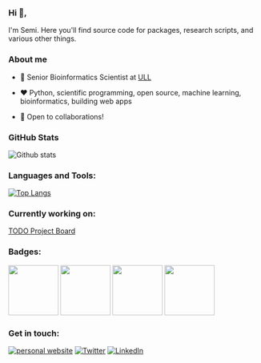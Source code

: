 
### Hi 👋,

I'm Semi. Here you'll find source code for packages, research scripts, and various other things.

### About me

- 💼 Senior Bioinformatics Scientist at [ULL](https://portalciencia.ull.es/investigadores/118137/detalle)

- ❤️ Python, scientific programming, open source, machine learning, bioinformatics, building web apps

- 💬 Open to collaborations!

### GitHub Stats

![Github stats](https://github-readme-stats.vercel.app/api?username=Robaina&theme=transparent&hide_title=true&show_icons=true&include_all_commits=true&count_private=true)

### Languages and Tools:

[![Top Langs](https://github-readme-stats.vercel.app/api/top-langs/?username=Robaina&layout=compact&exclude_repo=Robaina.github.io,modeloEEI,mercaTenerife,crucerosTenerife,SimonGame,functionPlotter,mobiusArt,jsCalendar,Sudoku,VenusPentagram,SeaLevel,SquareSpiral,geoLocation,Octonions,cayley-dickson-calculator,BasinOfAttraction,microbiologia-webpages,googleTrends,Octonions,Magic-N-gon,OblateSpheroidal,AyumuGame,concentrationOrders,PlosComp2017,RegrEx,PCP2016&hide=html,jupyter%20%notebook&langs_count=10&hide_progress=false&hide_title=true&theme=transparent)](https://github.com/anuraghazra/github-readme-stats)

### Currently working on:

[TODO Project Board](https://github.com/users/Robaina/projects/2/views/4)

### Badges:

<a href="https://www.credly.com/badges/0c11e1bf-f9e9-485a-b32a-5d1edf34abba/public_url" target="_blank"><img src="https://user-images.githubusercontent.com/21340147/194550943-3f0a9a64-38bc-43c6-8461-bdd90d497b99.png" style="width:100px;"></a>
<a href="https://www.credly.com/badges/d7deb51f-7e5f-422f-8b4e-1bfd08b02b11/public_url" target="_blank"><img src="https://user-images.githubusercontent.com/21340147/188001680-c1fc28cc-3381-447c-b6a9-d2cbf900ff34.png" style="width:100px;"></a>
<a href="https://www.credly.com/badges/243d313b-27af-47b6-aea0-ebdc252a1a57/public_url" target="_blank"><img src="https://user-images.githubusercontent.com/21340147/188000993-32a59174-ca8d-4750-b3a2-9c6b8e913eca.png" style="width:100px;"></a>
<a href="https://www.credly.com/badges/ef9a9f43-1e6c-4d8e-807b-315b6d2be129/public_url" target="_blank"><img src="https://user-images.githubusercontent.com/21340147/198262072-1ea83474-635b-4cad-854f-7644d25f96f7.png" style="width:100px;"></a>

### Get in touch:

<p text-align="center">
  
[![personal website](https://img.shields.io/badge/-website-ff5500?style=flat&link=https://semidanrobaina.com/)](https://semidanrobaina.com) 
[![Twitter](https://img.shields.io/twitter/url?color=%231DA1F2&label=@srobainae&logo=twitter&logoColor=%231DA1F2&style=flat&url=https://twitter.com/srobainae)](https://twitter.com/srobainae)
[![LinkedIn](https://img.shields.io/twitter/url?color=%230077b5&label=connect&logo=linkedin&logoColor=%230077b5&style=flat&url=https://www.linkedin.com/in/semidan-robaina)](https://www.linkedin.com/in/semidan-robaina)

</p>
